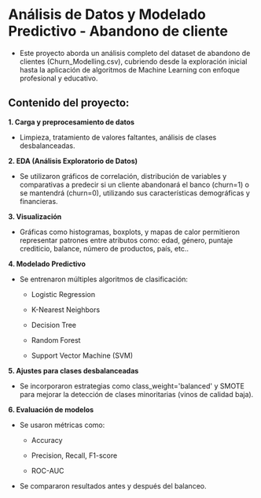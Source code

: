 

# Análisis de Datos y Modelado Predictivo - Abandono de cliente 
 - Este proyecto aborda un análisis completo del dataset de abandono de clientes (Churn_Modelling.csv), cubriendo desde la exploración inicial hasta la aplicación de algoritmos de Machine Learning con enfoque profesional y educativo.

## Contenido del proyecto:

**1. Carga y preprocesamiento de datos**
   - Limpieza, tratamiento de valores faltantes, análisis de clases desbalanceadas.

**2. EDA (Análisis Exploratorio de Datos)**
   - Se utilizaron gráficos de correlación, distribución de variables y comparativas a predecir si un cliente abandonará el banco (churn=1) o se mantendrá (churn=0), utilizando sus características demográficas y financieras.

**3. Visualización**
   - Gráficas como histogramas, boxplots, y mapas de calor permitieron representar patrones entre atributos como: edad, género, puntaje crediticio, balance, número de productos, país, etc..

**4. Modelado Predictivo**
   - Se entrenaron múltiples algoritmos de clasificación:

     - Logistic Regression

     - K-Nearest Neighbors

     - Decision Tree

     - Random Forest

     - Support Vector Machine (SVM)

**5. Ajustes para clases desbalanceadas**
   - Se incorporaron estrategias como class_weight='balanced' y SMOTE para mejorar la detección de clases minoritarias (vinos de calidad baja).

**6. Evaluación de modelos**
   - Se usaron métricas como:

     - Accuracy

     - Precision, Recall, F1-score

     - ROC-AUC
   - Se compararon resultados antes y después del balanceo.
